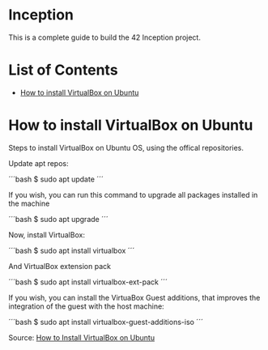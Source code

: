 # Inception

This is a complete guide to build the 42 Inception project.

# List of Contents
- [How to install VirtualBox on Ubuntu](#vbox)

<a id="vbox"></a>
# How to install VirtualBox on Ubuntu

Steps to install VirtualBox on Ubuntu OS, using the offical repositories.

Update apt repos:

´´´bash
$ sudo apt update
´´´

If you wish, you can run this command to upgrade all packages installed in the machine

´´´bash
$ sudo apt upgrade
´´´

Now, install VirtualBox:

´´´bash
$ sudo apt install virtualbox
´´´

And VirtualBox extension pack

´´´bash
$ sudo apt install virtualbox-ext-pack
´´´

If you wish, you can install the VirtuaBox Guest additions, that improves the integration of the guest with the host machine:

´´´bash
$ sudo apt install virtualbox-guest-additions-iso
´´´

Source: [How to Install VirtualBox on Ubuntu](https://phoenixnap.com/kb/install-virtualbox-on-ubuntu)